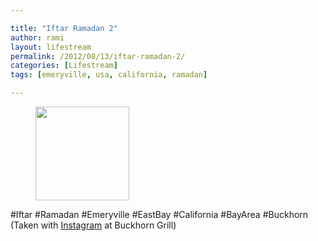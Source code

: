 ```yaml
---

title: "Iftar Ramadan 2"
author: rami
layout: lifestream 
permalink: /2012/08/13/iftar-ramadan-2/
categories: [Lifestream]
tags: [emeryville, usa, california, ramadan]

---
```


<div id='gallery-17' class='gallery galleryid-1988 gallery-columns-3 gallery-size-thumbnail'>
  <figure class='gallery-item'> 
  
  <div class='gallery-icon landscape'>
    <a href='http://139.59.20.41/2012/08/13/iftar-ramadan-emeryville-eastbay-california/attachment/1989/'><img width="150" height="150" src="http://139.59.20.41/wp-content/uploads/2012/08/tumblr_m8obsx7LT91qb4qlko1_1280-150x150.jpg" class="attachment-thumbnail size-thumbnail" alt="" srcset="http://139.59.20.41/wp-content/uploads/2012/08/tumblr_m8obsx7LT91qb4qlko1_1280-150x150.jpg 150w, http://139.59.20.41/wp-content/uploads/2012/08/tumblr_m8obsx7LT91qb4qlko1_1280-300x300.jpg 300w, http://139.59.20.41/wp-content/uploads/2012/08/tumblr_m8obsx7LT91qb4qlko1_1280-100x100.jpg 100w, http://139.59.20.41/wp-content/uploads/2012/08/tumblr_m8obsx7LT91qb4qlko1_1280.jpg 612w" sizes="100vw" /></a>
  </div></figure>
</div>

#Iftar #Ramadan #Emeryville #EastBay #California #BayArea #Buckhorn (Taken with [Instagram](http://instagram.com) at Buckhorn Grill)

